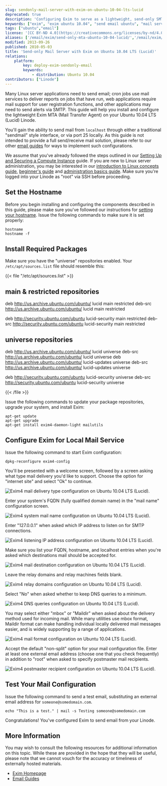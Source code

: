 ```yaml
---
slug: sendonly-mail-server-with-exim-on-ubuntu-10-04-lts-lucid
deprecated: true
description: 'Configuring Exim to serve as a lightweight, send-only SMTP server on Ubuntu 10.04 LTS (Lucid).'
keywords: ["exim", "exim ubuntu 10.04", "send email ubuntu", "mail server", "linux mail", "smtp server", "ubuntu exim"]
tags: ["ubuntu","email"]
license: '[CC BY-ND 4.0](https://creativecommons.org/licenses/by-nd/4.0)'
aliases: ['/email/exim/send-only-mta-ubuntu-10-04-lucid/','/email/exim/sendonly-mail-server-with-exim-on-ubuntu-10-04-lts-lucid/']
modified: 2013-09-26
published: 2010-05-03
title: 'Send-only Mail Server with Exim on Ubuntu 10.04 LTS (Lucid)'
relations:
    platform:
        key: deploy-exim-sendonly-email
        keywords:
            - distribution: Ubuntu 10.04
contributors: ["Linode"]
---
```




Many Linux server applications need to send email; cron jobs use mail services to deliver reports on jobs that have run, web applications require mail support for user registration functions, and other applications may need to send alerts via SMTP. This guide will help you install and configure the lightweight Exim MTA (Mail Transfer Agent) on your Ubuntu 10.04 LTS (Lucid) Linode.

You'll gain the ability to send mail from `localhost` through either a traditional "sendmail" style interface, or via port 25 locally. As this guide is not intended to provide a full send/receive mail solution, please refer to our other [email guides](/docs/email/) for ways to implement such configurations.

We assume that you've already followed the steps outlined in our [Setting Up and Securing a Compute Instance](/docs/products/compute/compute-instances/guides/set-up-and-secure/) guide. If you are new to Linux server administration, you may be interested in our [introduction to Linux concepts guide](/docs/guides/introduction-to-linux-concepts/), [beginner's guide](/docs/products/compute/compute-instances/faqs/) and [administration basics guide](/docs/guides/linux-system-administration-basics/). Make sure you're logged into your Linode as "root" via SSH before proceeding.

## Set the Hostname

Before you begin installing and configuring the components described in this guide, please make sure you've followed our instructions for [setting your hostname](/docs/products/compute/compute-instances/guides/set-up-and-secure/#configure-a-custom-hostname). Issue the following commands to make sure it is set properly:

    hostname
    hostname -f

## Install Required Packages

Make sure you have the "universe" repositories enabled. Your `/etc/apt/sources.list` file should resemble this:

{{< file "/etc/apt/sources.list" >}}
## main & restricted repositories
deb http://us.archive.ubuntu.com/ubuntu/ lucid main restricted
deb-src http://us.archive.ubuntu.com/ubuntu/ lucid main restricted

deb http://security.ubuntu.com/ubuntu lucid-security main restricted
deb-src http://security.ubuntu.com/ubuntu lucid-security main restricted

## universe repositories
deb http://us.archive.ubuntu.com/ubuntu/ lucid universe
deb-src http://us.archive.ubuntu.com/ubuntu/ lucid universe
deb http://us.archive.ubuntu.com/ubuntu/ lucid-updates universe
deb-src http://us.archive.ubuntu.com/ubuntu/ lucid-updates universe

deb http://security.ubuntu.com/ubuntu lucid-security universe
deb-src http://security.ubuntu.com/ubuntu lucid-security universe

{{< /file >}}


Issue the following commands to update your package repositories, upgrade your system, and install Exim:

    apt-get update
    apt-get upgrade
    apt-get install exim4-daemon-light mailutils

## Configure Exim for Local Mail Service

Issue the following command to start Exim configuration:

    dpkg-reconfigure exim4-config

You'll be presented with a welcome screen, followed by a screen asking what type mail delivery you'd like to support. Choose the option for "internet site" and select "Ok" to continue.

![Exim4 mail delivery type configuration on Ubuntu 10.04 LTS (Lucid).](134-01-exim4-ubuntu-10-04-general.png)

Enter your system's FQDN (fully qualified domain name) in the "mail name" configuration screen.

![Exim4 system mail name configuration on Ubuntu 10.04 LTS (Lucid).](135-02-exim4-ubuntu-10-04-mail-name.png)

Enter "127.0.0.1" when asked which IP address to listen on for SMTP connections.

![Exim4 listening IP address configuration on Ubuntu 10.04 LTS (Lucid).](136-03-exim4-ubuntu-10-04-ip-listen.png)

Make sure you list your FQDN, hostname, and localhost entries when you're asked which destinations mail should be accepted for.

![Exim4 mail destination configuration on Ubuntu 10.04 LTS (Lucid).](137-04-exim4-ubuntu-10-04-local-domains.png)

Leave the relay domains and relay machines fields blank.

![Exim4 relay domains configuration on Ubuntu 10.04 LTS (Lucid).](138-05-exim4-ubuntu-10-04-relay-domains.png)

Select "No" when asked whether to keep DNS queries to a minimum.

![Exim4 DNS queries configuration on Ubuntu 10.04 LTS (Lucid).](140-07-exim4-ubuntu-10-04-dns-queries.png)

You may select either "mbox" or "Maildir" when asked about the delivery method used for incoming mail. While many utilities use mbox format, Maildir format can make handling individual locally delivered mail messages easier, and is widely supporting by a range of applications.

![Exim4 mail format configuration on Ubuntu 10.04 LTS (Lucid).](141-08-exim4-ubuntu-10-04-mail-format.png)

Accept the default "non-split" option for your mail configuration file. Enter at least one external email address (choose one that you check frequently) in addition to "root" when asked to specify postmaster mail recipients.

![Exim4 postmaster recipient configuration on Ubuntu 10.04 LTS (Lucid).](142-10-exim4-ubuntu-10-04-postmater-mail.png)

## Test Your Mail Configuration

Issue the following command to send a test email, substituting an external email address for `someone@somedomain.com`.

    echo "This is a test." | mail -s Testing someone@somedomain.com

Congratulations! You've configured Exim to send email from your Linode.

## More Information

You may wish to consult the following resources for additional information on this topic. While these are provided in the hope that they will be useful, please note that we cannot vouch for the accuracy or timeliness of externally hosted materials.

- [Exim Homepage](http://www.exim.org/)
- [Email Guides](/docs/email/)



